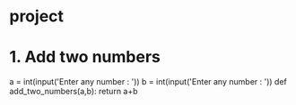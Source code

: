 # project
# 1. Add two numbers
a = int(input('Enter any number :  '))
b = int(input('Enter any number :  '))
def add_two_numbers(a,b):
    return a+b
